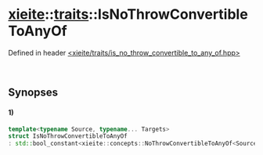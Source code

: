# [xieite](../../xieite.md)\:\:[traits](../../traits.md)\:\:IsNoThrowConvertibleToAnyOf
Defined in header [<xieite/traits/is_no_throw_convertible_to_any_of.hpp>](../../../include/xieite/traits/is_no_throw_convertible_to_any_of.hpp)

&nbsp;

## Synopses
#### 1)
```cpp
template<typename Source, typename... Targets>
struct IsNoThrowConvertibleToAnyOf
: std::bool_constant<xieite::concepts::NoThrowConvertibleToAnyOf<Source, Targets...>> {};
```
